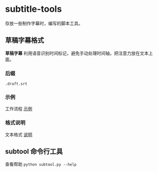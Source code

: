 # subtitle-tools

存放一些制作字幕时，编写的脚本工具。

## 草稿字幕格式

**草稿字幕** 利用语音识别时间标记，避免手动处理时间轴，把注意力放在文本上面。

### 后缀

`.draft.srt`

### 示例

工作流程 [示例](./example/README.md)

### 格式说明

文本格式 [说明](./draft.srt.md)

## subtool 命令行工具

查看帮助 `python subtool.py --help`
